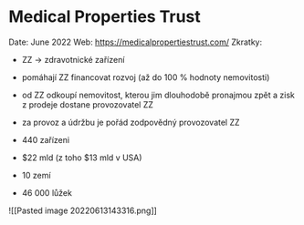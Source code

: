 # Medical Properties Trust
Date: June 2022
Web: https://medicalpropertiestrust.com/
Zkratky:
- ZZ -> zdravotnické zařízení

- pomáhají ZZ financovat rozvoj (až do 100 % hodnoty nemovitosti)
- od ZZ odkoupí nemovitost, kterou jim dlouhodobě pronajmou zpět a zisk z prodeje dostane provozovatel ZZ
- za provoz a údržbu je pořád zodpovědný provozovatel ZZ

- 440 zařízeni
- $22 mld (z toho $13 mld v USA)
- 10 zemí
- 46 000 lůžek

![[Pasted image 20220613143316.png]]